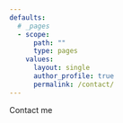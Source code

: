 ```yaml
---
defaults:
  # _pages
  - scope:
      path: ""
      type: pages
    values:
      layout: single
      author_profile: true
      permalink: /contact/
---
```


Contact me
